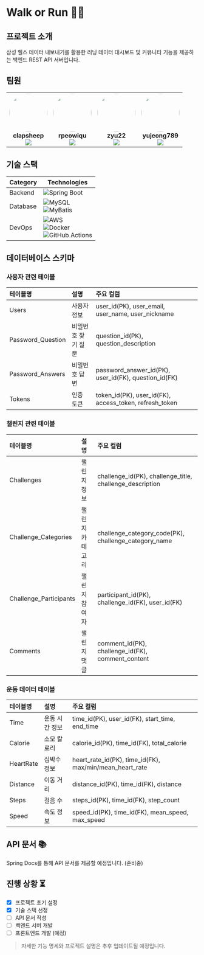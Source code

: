 # Walk or Run 🏃‍♂️

## 프로젝트 소개
삼성 헬스 데이터 내보내기를 활용한 러닝 데이터 대시보드 및 커뮤니티 기능을 제공하는 백엔드 REST API 서버입니다.

## 팀원
<table>
  <tr>
    <td align="center">
      <img src="https://github.com/clapsheep.png" width="100" height="100" style="border-radius: 50%;"/><br />
      <b>clapsheep</b><br />
      <a href="https://github.com/clapsheep">
        <img src="https://img.shields.io/badge/GitHub-181717?style=flat-square&logo=github" />
      </a>
    </td>
    <td align="center">
      <img src="https://github.com/rpeowiqu.png" width="100" height="100" style="border-radius: 50%;"/><br />
      <b>rpeowiqu</b><br />
      <a href="https://github.com/rpeowiqu">
        <img src="https://img.shields.io/badge/GitHub-181717?style=flat-square&logo=github" />
      </a>
    </td>
    <td align="center">
      <img src="https://github.com/zyu22.png" width="100" height="100" style="border-radius: 50%;"/><br />
      <b>zyu22</b><br />
      <a href="https://github.com/zyu22">
        <img src="https://img.shields.io/badge/GitHub-181717?style=flat-square&logo=github" />
      </a>
    </td>
    <td align="center">
      <img src="https://github.com/yujeong789.png" width="100" height="100" style="border-radius: 50%;"/><br />
      <b>yujeong789</b><br />
      <a href="https://github.com/yujeong789">
        <img src="https://img.shields.io/badge/GitHub-181717?style=flat-square&logo=github" />
      </a>
    </td>
  </tr>
</table>

## 기술 스택
| Category | Technologies |
|----------|-------------|
| Backend | ![Spring Boot](https://img.shields.io/badge/Spring_Boot-6DB33F?style=flat-square&logo=springboot&logoColor=white) |
| Database | ![MySQL](https://img.shields.io/badge/MySQL-4479A1?style=flat-square&logo=mysql&logoColor=white) <br> ![MyBatis](https://img.shields.io/badge/MyBatis-3776AB?style=flat-square&logo=data:image/svg+xml;base64,PHN2ZyB4bWxucz0iaHR0cDovL3d3dy53My5vcmcvMjAwMC9zdmciIHZpZXdCb3g9IjAgMCAyNCAyNCI+PHBhdGggZmlsbD0iI2ZmZiIgZD0iTTEyIDJDNi40NzcgMiAyIDYuNDc3IDIgMTJzNC40NzcgMTAgMTAgMTAgMTAtNC40NzcgMTAtMTBTMTcuNTIzIDIgMTIgMnptLS4zNDMgMTQuNzA2aC0uODhWNy4yOTRoLjg4djkuNDEyeiIvPjwvc3ZnPg==) |
| DevOps | ![AWS](https://img.shields.io/badge/AWS-FF9900?style=flat-square&logo=amazonwebservices&logoColor=white) <br> ![Docker](https://img.shields.io/badge/Docker-2496ED?style=flat-square&logo=docker&logoColor=white) <br> ![GitHub Actions](https://img.shields.io/badge/GitHub_Actions-2088FF?style=flat-square&logo=githubactions&logoColor=white) |

## 데이터베이스 스키마

### 사용자 관련 테이블

| 테이블명 | 설명 | 주요 컬럼 |
|:---------|:-----|:----------|
| Users | 사용자 정보 | user_id(PK), user_email, user_name, user_nickname |
| Password_Question | 비밀번호 찾기 질문 | question_id(PK), question_description |
| Password_Answers | 비밀번호 답변 | password_answer_id(PK), user_id(FK), question_id(FK) |
| Tokens | 인증 토큰 | token_id(PK), user_id(FK), access_token, refresh_token |

### 챌린지 관련 테이블

| 테이블명 | 설명 | 주요 컬럼 |
|:---------|:-----|:----------|
| Challenges | 챌린지 정보 | challenge_id(PK), challenge_title, challenge_description |
| Challenge_Categories | 챌린지 카테고리 | challenge_category_code(PK), challenge_category_name |
| Challenge_Participants | 챌린지 참여자 | participant_id(PK), challenge_id(FK), user_id(FK) |
| Comments | 챌린지 댓글 | comment_id(PK), challenge_id(FK), comment_content |

### 운동 데이터 테이블

| 테이블명 | 설명 | 주요 컬럼 |
|:---------|:-----|:----------|
| Time | 운동 시간 정보 | time_id(PK), user_id(FK), start_time, end_time |
| Calorie | 소모 칼로리 | calorie_id(PK), time_id(FK), total_calorie |
| HeartRate | 심박수 정보 | heart_rate_id(PK), time_id(FK), max/min/mean_heart_rate |
| Distance | 이동 거리 | distance_id(PK), time_id(FK), distance |
| Steps | 걸음 수 | steps_id(PK), time_id(FK), step_count |
| Speed | 속도 정보 | speed_id(PK), time_id(FK), mean_speed, max_speed |

## API 문서 📚
Spring Docs를 통해 API 문서를 제공할 예정입니다. (준비중)

## 진행 상황 ⏳
- [x] 프로젝트 초기 설정
- [x] 기술 스택 선정
- [ ] API 문서 작성
- [ ] 백엔드 서버 개발
- [ ] 프론트엔드 개발 (예정)

> 자세한 기능 명세와 프로젝트 설명은 추후 업데이트될 예정입니다.
